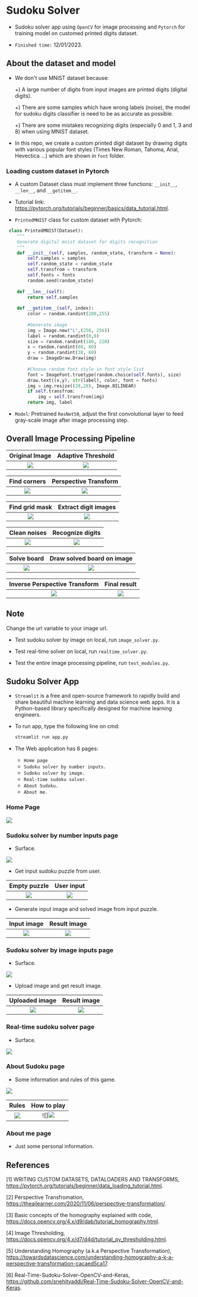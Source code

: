 # Sudoku Solver

- Sudoku solver app using ``OpenCV`` for image processing and ``Pytorch`` for training model on customed printed digits dataset.

- `Finished time:` 12/01/2023.

## About the dataset and model

- We don't use MNIST dataset because:

  +) A large number of digits from input images are printed digits (digital digits).
 
   +) There are some samples which have wrong labels (noise), the model for sudoku digits classifier is need to be as accurate as possible.
 
   +) There are some mistakes recognizing digits (especially 0 and 1, 3 and 8) when using MNIST dataset.
  
 - In this repo, we create a custom printed digit dataset by drawing digits with various popular font styles (Times New Roman, Tahoma, Arial, Hevectica ...) which are shown in ``font`` folder.
 
 ### Loading custom dataset in Pytorch
 
- A custom Dataset class must implement three functions: ``__init__``, ``__len__``, and ``__getitem__``. 

- Tutorial link: https://pytorch.org/tutorials/beginner/basics/data_tutorial.html.

- ``PrintedMNIST`` class for custom dataset with Pytorch:

```python
 class PrintedMNIST(Dataset):
    """
    Generate digital mnist dataset for digits recognition
    """
    def __init__(self, samples, random_state, transform = None):
        self.samples = samples
        self.random_state = random_state
        self.transfrom = transform
        self.fonts = fonts
        random.seed(random_state)
        
    def __len__(self):
        return self.samples
        
    def __getitem__(self, index):
        color = random.randint(200,255)
        
        #Generate image
        img = Image.new("L",(256, 256))
        label = random.randint(0,9)
        size = random.randint(180, 220)
        x = random.randint(60, 80)
        y = random.randint(30, 60)
        draw = ImageDraw.Draw(img)
        
        #Choose random font style in font style list
        font = ImageFont.truetype(random.choice(self.fonts), size)
        draw.text((x,y), str(label), color, font = fonts)
        img = img.resize((28,28), Image.BILINEAR)
        if self.transfrom:
            img = self.transfrom(img)
        return img, label
```
- ``Model``: Pretrained `ResNet50`, adjust the first convolutional layer to feed gray-scale image after image processing step.


## Overall Image Processing Pipeline

Original Image          |  Adaptive Threshold
:-------------------------:|:-------------------------:
![](https://github.com/LTPhat/Sudoku_Solver/blob/main/processing_image/sample2/original.png)  |![](https://github.com/LTPhat/Sudoku_Solver/blob/main/processing_image/sample2/threshold.png)


Find corners          |  Perspective Transform
:-------------------------:|:-------------------------:
![](https://github.com/LTPhat/Sudoku_Solver/blob/main/processing_image/sample2/find_coner.png)  |![](https://github.com/LTPhat/Sudoku_Solver/blob/main/processing_image/sample2/original_warped.png)


Find grid mask         |  Extract digit images
:-------------------------:|:-------------------------:
![](https://github.com/LTPhat/Sudoku_Solver/blob/main/processing_image/sample2/complete_grid_line_using_houghLine.png)  |![](https://github.com/LTPhat/Sudoku_Solver/blob/main/processing_image/sample2/split_81_squares.png)


Clean noises        |   Recognize digits
:-------------------------:|:-------------------------:
![](https://github.com/LTPhat/Sudoku_Solver/blob/main/processing_image/sample2/cleaned_squares.png)  |![](https://github.com/LTPhat/Sudoku_Solver/blob/main/processing_image/sample2/rec_digit.png)


Solve board       |  Draw solved board on image
:-------------------------:|:-------------------------:
![](https://github.com/LTPhat/Sudoku_Solver/blob/main/processing_image/sample2/solve.png)  |![](https://github.com/LTPhat/Sudoku_Solver/blob/main/processing_image/sample2/draw_digits_on_warped.png)


Inverse Perspective Transform       |  Final result
:-------------------------:|:-------------------------:
![](https://github.com/LTPhat/Sudoku_Solver/blob/main/processing_image/sample2/final_result.png)  |![](https://github.com/LTPhat/Sudoku_Solver/blob/main/processing_image/sample2/final_result.png)

## Note
  Change the url variable to your image url.
  
- Test sudoku solver by image on local, run ``image_solver.py``.

- Test real-time solver on local, run ``realtime_solver.py``.

- Test the entire image processing pipeline, run ``test_modules.py``.

## Sudoku Solver App

- ``Streamlit`` is a free and open-source framework to rapidly build and share beautiful machine learning and data science web apps. It is a Python-based library specifically designed for machine learning engineers.

- To run app, type the following line on cmd:
  ```python
  streamlit run app.py
  ```
- The Web application has 6 pages: 
   - ``Home page``
   - ``Sudoku solver by number inputs.``
   - ``Sudoku solver by image.``
   - ``Real-time sudoku solver.`` 
   - ``About Sudoku.``
   - ``About me.``
### Home Page
  
![](https://github.com/LTPhat/Sudoku_Solver/blob/main/display_images/input_number_page/home_page.jpg)
  
### Sudoku solver by number inputs page
  
 - Surface.  
  
![](https://github.com/LTPhat/Sudoku_Solver/blob/main/display_images/input_number_page/number_input_page.jpg)

 - Get input sudoku puzzle from user.
 
Empty puzzle           |  User input
:-------------------------:|:-------------------------:
![](https://github.com/LTPhat/Sudoku_Solver/blob/main/display_images/input_number_page/your_sudoku_here.jpg)  |![](https://github.com/LTPhat/Sudoku_Solver/blob/main/display_images/input_number_page/input_puzzle.jpg)

- Generate input image and solved image from input puzzle.

Input image           |  Result image
:-------------------------:|:-------------------------:
![](https://github.com/LTPhat/Sudoku_Solver/blob/main/display_images/input_number_page/your_puzzle.jpg)  |  ![](https://github.com/LTPhat/Sudoku_Solver/blob/main/display_images/input_number_page/your_result_puzzle.jpg)


### Sudoku solver by image inputs page

- Surface.  
  
![](https://github.com/LTPhat/Sudoku_Solver/blob/main/display_images/image_page/surface.jpg)

- Upload image and get result image.

Uploaded image           |  Result image
:-------------------------:|:-------------------------:
![](https://github.com/LTPhat/Sudoku_Solver/blob/main/display_images/image_page/upload_image.jpg)  |  ![](https://github.com/LTPhat/Sudoku_Solver/blob/main/display_images/image_page/solved_image.jpg)


### Real-time sudoku solver page

- Surface.  
  
![](https://github.com/LTPhat/Sudoku_Solver/blob/main/display_images/realtime_page/realtime.jpg)


### About Sudoku page

- Some information and rules of this game.

![](https://github.com/LTPhat/Sudoku_Solver/blob/main/display_images/about_sudoku_page/definition.jpg)


Rules          |  How to play
:-------------------------:|:-------------------------:
![](https://github.com/LTPhat/Sudoku_Solver/blob/main/display_images/about_sudoku_page/rules.jpg)  |![]![](https://github.com/LTPhat/Sudoku_Solver/blob/main/display_images/about_sudoku_page/another_sudoku.jpg)


### About me page

- Just some personal information.

## References

[1] WRITING CUSTOM DATASETS, DATALOADERS AND TRANSFORMS, https://pytorch.org/tutorials/beginner/data_loading_tutorial.html.

[2] Perspective Transfromation, https://theailearner.com/2020/11/06/perspective-transformation/.

[3] Basic concepts of the homography explained with code, https://docs.opencv.org/4.x/d9/dab/tutorial_homography.html.

[4] Image Thresholding, https://docs.opencv.org/4.x/d7/d4d/tutorial_py_thresholding.html.

[5] Understanding Homography (a.k.a Perspective Transformation), https://towardsdatascience.com/understanding-homography-a-k-a-perspective-transformation-cacaed5ca17.

[6] Real-Time-Sudoku-Solver-OpenCV-and-Keras, https://github.com/snehitvaddi/Real-Time-Sudoku-Solver-OpenCV-and-Keras.



